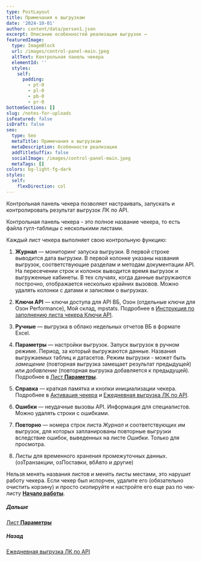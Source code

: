 ```yaml
---
type: PostLayout
title: Примечания к выгрузкам
date: '2024-10-01'
author: content/data/person1.json
excerpt: Описание особенностей реализации выгрузок →
featuredImage:
  type: ImageBlock
  url: /images/control-panel-main.jpeg
  altText: Контрольная панель чекера
  elementId: ''
  styles:
    self:
      padding:
        - pt-0
        - pl-0
        - pb-0
        - pr-0
bottomSections: []
slug: /notes-for-uploads
isFeatured: false
isDraft: false
seo:
  type: Seo
  metaTitle: Примечания к выгрузкам
  metaDescription: Особенности реализации
  addTitleSuffix: false
  socialImage: /images/control-panel-main.jpeg
  metaTags: []
colors: bg-light-fg-dark
styles:
  self:
    flexDirection: col
---
```

Контрольная панель чекера позволяет настраивать, запускать и контролировать результат выгрузок ЛК по API.

Контрольная панель чекера - это полное название чекера, то есть файла гугл-таблицы с несколькими листами.

Каждый лист чекера выполняет свою контрольную функцию:

1.  **Журнал** — мониторинг запуска выгрузки. В первой строке выводится дата выгрузки. В первой колонке указаны названия выгрузок, соответствующие разделам и методам документации API. На пересечении строк и колонок выводится время выгрузок и выгруженные кабинеты. В тех случаях, когда данные выгружаются построчно, отображается несколько крайних вызовов.
    Можно удалять колонки с датами и записями о выгрузках.

2.  **Ключи API** — ключи доступа для API ВБ, Озон (отдельные ключи для Озон Performance), Мой склад, mpstats. Подробнее в [Инструкция по заполнению листа чекера Ключи API](/blog/fill-out-api-keys-form/).

3.  **Ручные** — выгрузка в облако недельных отчетов ВБ в формате Excel.

4.  **Параметры** — настройки выгрузок. Запуск выгрузок в ручном режиме. Период, за который выгружаются данные. Названия выгружаемых таблиц и датасетов. Режим выгрузки - может быть *замещение* (повторная выгрузка замещает результат предыдущей) или *добавление* (повторная выгрузка добавляется к предыдущей). Подробнее в [Лист **Параметры**](/blog/parameters-list-control-panel/).

5.  **Справка** — краткая памятка и кнопки инициализации чекера. Подробнее в [Активация чекера](/blog/google-script-authorization/) и [Ежедневная выгрузка ЛК по API](/blog/everyday-upload-turn-on/).

6.  **Ошибки** — неудачные вызовы API. Информация для специалистов. Можно удалять строки с ошибками.

7.  **Повторно** — номера строк листа *Журнал* и соответствующих им выгрузок, для которых запланированы повторные выгрузки вследствие ошибок, выведенных на листе *Ошибки*. Только для просмотра.

8.  Листы для временного хранения промежуточных данных. (озТранзакции, озПоставки, вбАвто и другие)

Нельзя менять названия листов и менять листы местами, это нарушит работу чекера. Если чекер был испорчен, удалите его (обязательно очистить корзину) и просто скопируйте и настройте его еще раз по чек-листу [**Начало работы**](/blog/beginning-of-use/).

##### Дальше

[Лист **Параметры**](/blog/parameters-list-control-panel/)

##### Назад

[Ежедневная выгрузка ЛК по API](/blog/everyday-upload-turn-on/)

